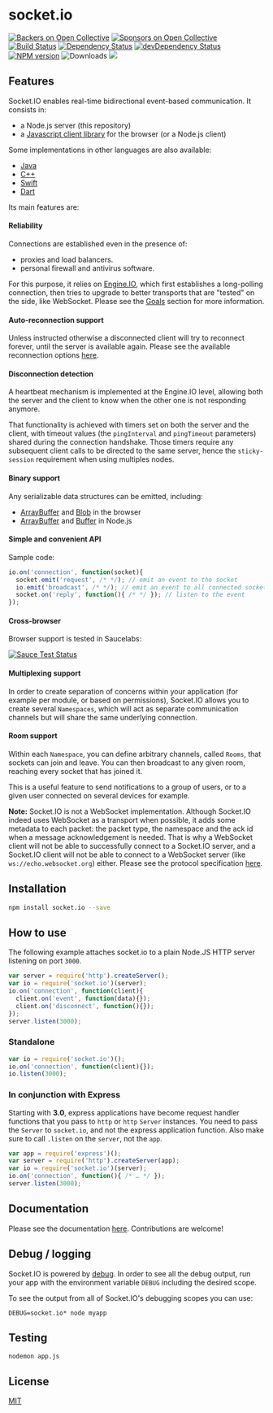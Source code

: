 
# socket.io

[![Backers on Open Collective](https://opencollective.com/socketio/backers/badge.svg)](#backers) [![Sponsors on Open Collective](https://opencollective.com/socketio/sponsors/badge.svg)](#sponsors)
[![Build Status](https://secure.travis-ci.org/socketio/socket.io.svg?branch=master)](https://travis-ci.org/socketio/socket.io)
[![Dependency Status](https://david-dm.org/socketio/socket.io.svg)](https://david-dm.org/socketio/socket.io)
[![devDependency Status](https://david-dm.org/socketio/socket.io/dev-status.svg)](https://david-dm.org/socketio/socket.io#info=devDependencies)
[![NPM version](https://badge.fury.io/js/socket.io.svg)](https://www.npmjs.com/package/socket.io)
![Downloads](https://img.shields.io/npm/dm/socket.io.svg?style=flat)
[![](https://slackin-socketio.now.sh/badge.svg)](https://slackin-socketio.now.sh)

## Features

Socket.IO enables real-time bidirectional event-based communication. It consists in:

- a Node.js server (this repository)
- a [Javascript client library](https://github.com/socketio/socket.io-client) for the browser (or a Node.js client)

Some implementations in other languages are also available:

- [Java](https://github.com/socketio/socket.io-client-java)
- [C++](https://github.com/socketio/socket.io-client-cpp)
- [Swift](https://github.com/socketio/socket.io-client-swift)
- [Dart](https://github.com/rikulo/socket.io-client-dart)

Its main features are:

#### Reliability

Connections are established even in the presence of:
  - proxies and load balancers.
  - personal firewall and antivirus software.

For this purpose, it relies on [Engine.IO](https://github.com/socketio/engine.io), which first establishes a long-polling connection, then tries to upgrade to better transports that are "tested" on the side, like WebSocket. Please see the [Goals](https://github.com/socketio/engine.io#goals) section for more information.

#### Auto-reconnection support

Unless instructed otherwise a disconnected client will try to reconnect forever, until the server is available again. Please see the available reconnection options [here](https://github.com/socketio/socket.io-client/blob/master/docs/API.md#new-managerurl-options).

#### Disconnection detection

A heartbeat mechanism is implemented at the Engine.IO level, allowing both the server and the client to know when the other one is not responding anymore.

That functionality is achieved with timers set on both the server and the client, with timeout values (the `pingInterval` and `pingTimeout` parameters) shared during the connection handshake. Those timers require any subsequent client calls to be directed to the same server, hence the `sticky-session` requirement when using multiples nodes.

#### Binary support

Any serializable data structures can be emitted, including:

- [ArrayBuffer](https://developer.mozilla.org/en-US/docs/Web/JavaScript/Reference/Global_Objects/ArrayBuffer) and [Blob](https://developer.mozilla.org/en-US/docs/Web/API/Blob) in the browser
- [ArrayBuffer](https://developer.mozilla.org/en-US/docs/Web/JavaScript/Reference/Global_Objects/ArrayBuffer) and [Buffer](https://nodejs.org/api/buffer.html) in Node.js

#### Simple and convenient API

Sample code:

```js
io.on('connection', function(socket){
  socket.emit('request', /* */); // emit an event to the socket
  io.emit('broadcast', /* */); // emit an event to all connected sockets
  socket.on('reply', function(){ /* */ }); // listen to the event
});
```

#### Cross-browser

Browser support is tested in Saucelabs:

[![Sauce Test Status](https://saucelabs.com/browser-matrix/socket.svg)](https://saucelabs.com/u/socket)

#### Multiplexing support

In order to create separation of concerns within your application (for example per module, or based on permissions), Socket.IO allows you to create several `Namespaces`, which will act as separate communication channels but will share the same underlying connection.

#### Room support

Within each `Namespace`, you can define arbitrary channels, called `Rooms`, that sockets can join and leave. You can then broadcast to any given room, reaching every socket that has joined it.

This is a useful feature to send notifications to a group of users, or to a given user connected on several devices for example.


**Note:** Socket.IO is not a WebSocket implementation. Although Socket.IO indeed uses WebSocket as a transport when possible, it adds some metadata to each packet: the packet type, the namespace and the ack id when a message acknowledgement is needed. That is why a WebSocket client will not be able to successfully connect to a Socket.IO server, and a Socket.IO client will not be able to connect to a WebSocket server (like `ws://echo.websocket.org`) either. Please see the protocol specification [here](https://github.com/socketio/socket.io-protocol).

## Installation

```bash
npm install socket.io --save
```

## How to use

The following example attaches socket.io to a plain Node.JS
HTTP server listening on port `3000`.

```js
var server = require('http').createServer();
var io = require('socket.io')(server);
io.on('connection', function(client){
  client.on('event', function(data){});
  client.on('disconnect', function(){});
});
server.listen(3000);
```

### Standalone

```js
var io = require('socket.io')();
io.on('connection', function(client){});
io.listen(3000);
```

### In conjunction with Express

Starting with **3.0**, express applications have become request handler
functions that you pass to `http` or `http` `Server` instances. You need
to pass the `Server` to `socket.io`, and not the express application
function. Also make sure to call `.listen` on the `server`, not the `app`.

```js
var app = require('express')();
var server = require('http').createServer(app);
var io = require('socket.io')(server);
io.on('connection', function(){ /* … */ });
server.listen(3000);
```

## Documentation

Please see the documentation [here](/docs/README.md). Contributions are welcome!

## Debug / logging

Socket.IO is powered by [debug](https://github.com/visionmedia/debug).
In order to see all the debug output, run your app with the environment variable
`DEBUG` including the desired scope.

To see the output from all of Socket.IO's debugging scopes you can use:

```
DEBUG=socket.io* node myapp
```

## Testing

```
nodemon app.js
```


## License

[MIT](LICENSE)
